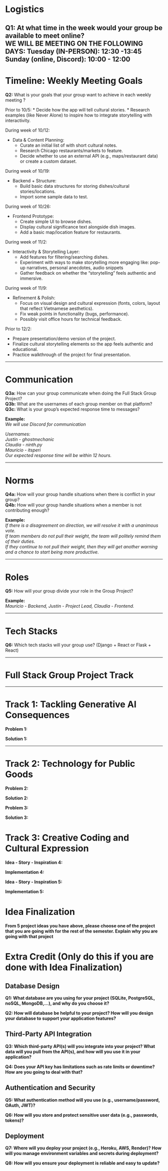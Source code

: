 # Logistics  

**Q1:** At what time in the week would your group be available to meet online?  
WE WILL BE MEETING ON THE FOLLOWING DAYS:
Tuesday (IN-PERSON): 12:30 -13:45
Sunday (online, Discord): 10:00 - 12:00
---

# Timeline: Weekly Meeting Goals  

**Q2:** What is your goals that your group want to achieve in each weekly meeting ?

Prior to 10/5:
    * Decide how the app will tell cultural stories.
    * Research examples (like Never Alone) to inspire how to integrate storytelling with interactivity.

During week of 10/12:
* Data & Content Planning:
    * Curate an initial list of with short cultural notes.
    * Research Chicago restaurants/markets to feature.
    * Decide whether to use an external API (e.g., maps/restaurant data) or create a custom dataset.

During week of 10/19:
* Backend + Structure:
    * Build basic data structures for storing dishes/cultural stories/locations.
    * Import some sample data to test.

During week of 10/26:
* Frontend Prototype:
    * Create simple UI to browse dishes.
    * Display cultural significance text alongside dish images.
    * Add a basic map/location feature for restaurants.

During week of 11/2:
* Interactivity & Storytelling Layer:
    * Add features for filtering/searching dishes.
    * Experiment with ways to make storytelling more engaging like: pop-up narratives, personal anecdotes, audio snippets
    * Gather feedback on whether the “storytelling” feels authentic and immersive.

During week of 11/9:
* Refinement & Polish:
    * Focus on visual design and cultural expression (fonts, colors, layout that reflect Vietnamese aesthetics).
    * Fix weak points in functionality (bugs, performance).
    * Possibly visit office hours for technical feedback.

Prior to 12/2:
* Prepare presentation/demo version of the project.
* Finalize cultural storytelling elements so the app feels authentic and educational.
* Practice walkthrough of the project for final presentation.

---

# Communication  

**Q3a:** How can your group communicate when doing the Full Stack Group Project?  
**Q3b:** What are the usernames of each group member on that platform?  
**Q3c:** What is your group’s expected response time to messages?  

**Example:**  
*We will use Discord for communication*  

*Usernames:*  
*Justin - ghostmechanic*  
*Claudia - ninth.py*  
*Mauricio - itsperi*  
*Our expected response time will be within 12 hours.*  

---

# Norms  

**Q4a:** How will your group handle situations when there is conflict in your group?  
**Q4b:** How will your group handle situations when a member is not contributing enough?  

**Example:**  
*If there is a disagreement on direction, we will resolve it with a unanimous vote.*  
*If team members do not pull their weight, the team will politely remind them of their duties.*  
*If they continue to not pull their weight, then they will get another warning and a chance to start being more productive.*  

---

# Roles  

**Q5:** How will your group divide your role in the Group Project?  

**Example:**  
*Mauricio - Backend, Justin - Project Lead, Claudia - Frontend.*  

---

# Tech Stacks

**Q6:** Which tech stacks will your group use? (Django + React or Flask + React)

---
# Full Stack Group Project Track  
---

# Track 1: Tackling Generative AI Consequences
**Problem 1:** 

**Solution 1:** 

---

# Track 2: Technology for Public Goods 

**Problem 2:**

**Solution 2:** 

**Problem 3:** 

**Solution 3:**  

# Track 3: Creative Coding and Cultural Expression

**Idea - Story - Inspiration 4:**

**Implementation 4:**

**Idea - Story - Inspiration 5:**

**Implementation 5:**


# Idea Finalization

**From 5 project ideas you have above, please choose one of the project that you are going with for the rest of the semester. Explain why you are going with that project**

# Extra Credit (Only do this if you are done with Idea Finalization)

## Database Design

**Q1: What database are you using for your project (SQLite, PostgreSQL, noSQL, MongoDB,...), and why do you choose it?**

**Q2: How will database be helpful to your project? How will you design your database to support your application features?**

## Third-Party API Integration

**Q3: Which third-party API(s) will you integrate into your project? What data will you pull from the API(s), and how will you use it in your application?**

**Q4: Does your API key has limitations such as rate limits or downtime? How are you going to deal with that?**

## Authentication and Security

**Q5: What authentication method will you use (e.g., username/password, OAuth, JWT)?**

**Q6: How will you store and protect sensitive user data (e.g., passwords, tokens)?**

## Deployment

**Q7: Where will you deploy your project (e.g., Heroku, AWS, Render)? How will you manage environment variables and secrets during deployment?**

**Q8: How will you ensure your deployment is reliable and easy to update?**
